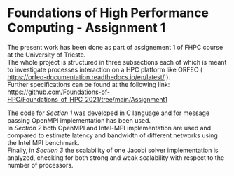 # Foundations of High Performance Computing - Assignment 1
The present work has been done as part of assignement 1 of FHPC course at the University of Trieste. <br />
The whole project is structured in three subsections each of which is meant to investigate processes interaction on a HPC platform like ORFEO
(<a> https://orfeo-documentation.readthedocs.io/en/latest/ </a>). <br/>
Further specifications can be found at the following link:<br/>
<a> https://github.com/Foundations-of-HPC/Foundations_of_HPC_2021/tree/main/Assignment1 </a>

The code for <i> Section 1 </i> was developed in C language and for message passing OpenMPI implementation has been used. <br/>
In <i>Section 2</i> both OpenMPI and Intel-MPI implementation are used and compared to estimate latency and bandwidth of
different networks using the Intel MPI benchmark.<br />
Finally, in <i> Section 3</i> the scalability of one Jacobi solver implementation is analyzed, 
checking for both strong and weak scalability with respect to the number of processors.


